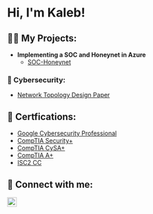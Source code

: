 [linkedin]: https://www.linkedin.com/in/kalebpereira0/
<h1>Hi, I'm Kaleb! </h1>

<h2>👨‍💻 My Projects:</h2>

- <b> Implementing a SOC and Honeynet in Azure </b>
  - [SOC-Honeynet](https://github.com/kalebpereira/SOC-Honeynet)

<h3>🔐 Cybersecurity:</h3>

- [Network Topology Design Paper](https://docs.google.com/document/d/1PW9xnh_bmBU_anHghQAcXo3ud9Au5oNPg1I_pohtYS0/edit?usp=sharing)
  
<h2>🏅 Certfications:</h2>

  - [Google Cybersecurity Professional](https://coursera.org/share/f68416224ab91743078f8a11286c637c)
  - [CompTIA Security+](https://www.credly.com/badges/eef7da7e-501e-4401-aee5-5e6d56d0df12/public_url)
  - [CompTIA CySA+](https://www.credly.com/badges/fbbb3fb6-5c5b-472c-aa0b-5fc53a2717e1/public_url)
  - [CompTIA A+](https://www.credly.com/badges/4c757558-fb87-4724-b2a9-df0d4340c966/public_url)
  - [ISC2 CC](https://www.credly.com/badges/71c009ba-f667-43ba-89ad-e58e5f4a9085/public_url)

<h2> 🤳 Connect with me:</h2>

[<img align="left" alt="JoshMadakor | LinkedIn" width="22px" src="https://cdn.jsdelivr.net/npm/simple-icons@v3/icons/linkedin.svg" />][linkedin]

[linkedin]: https://linkedin.com/in/kalebpereira0/













